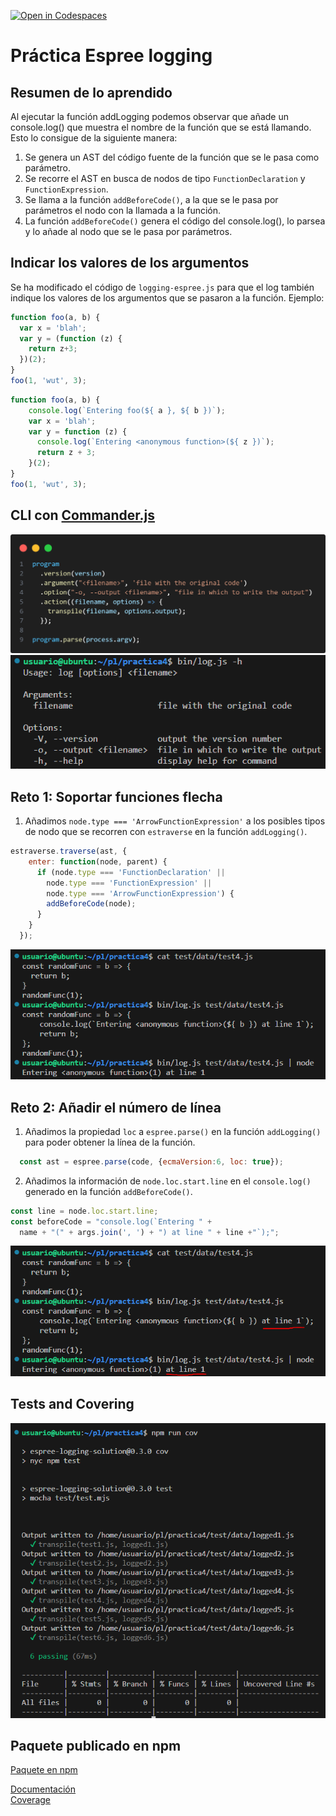 [![Open in Codespaces](https://classroom.github.com/assets/launch-codespace-f4981d0f882b2a3f0472912d15f9806d57e124e0fc890972558857b51b24a6f9.svg)](https://classroom.github.com/open-in-codespaces?assignment_repo_id=10315187)
# Práctica Espree logging

## Resumen de lo aprendido

Al ejecutar la función addLogging podemos observar que añade un console.log() que muestra el nombre de la función que se está llamando. Esto lo consigue de la siguiente manera:
1. Se genera un AST del código fuente de la función que se le pasa como parámetro.
2. Se recorre el AST en busca de nodos de tipo `FunctionDeclaration` y `FunctionExpression`.
3. Se llama a la función `addBeforeCode()`, a la que se le pasa por parámetros el nodo con la llamada a la función.
4. La función `addBeforeCode()` genera el código del console.log(), lo parsea y lo añade al nodo que se le pasa por parámetros.

## Indicar los valores de los argumentos

Se ha modificado el código de `logging-espree.js` para que el log también indique los valores de los argumentos que se pasaron a la función. 
Ejemplo:

```js
function foo(a, b) {
  var x = 'blah';
  var y = (function (z) {
    return z+3;
  })(2);
}
foo(1, 'wut', 3);
```

```js
function foo(a, b) {
    console.log(`Entering foo(${ a }, ${ b })`);
    var x = 'blah';
    var y = function (z) {
      console.log(`Entering <anonymous function>(${ z })`);
      return z + 3;
    }(2);
}
foo(1, 'wut', 3);
```

## CLI con [Commander.js](https://www.npmjs.com/package/commander)

![commander_code](./images/commander.png)  
![commander_output](./images/commander2.png)  

## Reto 1: Soportar funciones flecha

1. Añadimos `node.type === 'ArrowFunctionExpression'` a los posibles tipos de nodo que se recorren con `estraverse` en la función `addLogging()`.  
```js	
estraverse.traverse(ast, {
    enter: function(node, parent) {
      if (node.type === 'FunctionDeclaration' ||
        node.type === 'FunctionExpression' ||
        node.type === 'ArrowFunctionExpression') {
        addBeforeCode(node);
      }
    }
  });
```
![arrow_function_example](./images/arrowFuncExample.png)

## Reto 2: Añadir el número de línea

1. Añadimos la propiedad `loc` a `espree.parse()` en la función `addLogging()` para poder obtener la línea de la función.  
```js
  const ast = espree.parse(code, {ecmaVersion:6, loc: true});
```
2. Añadimos la información de `node.loc.start.line` en el `console.log()` generado en la función `addBeforeCode()`.  
```js
const line = node.loc.start.line;
const beforeCode = "console.log(`Entering " + 
  name + "(" + args.join(', ') + ") at line " + line +"`);";
```
![line_number_example](./images/lineExample.png)


## Tests and Covering

![tests](./images/tests.png)

## Paquete publicado en npm

[Paquete en npm](https://www.npmjs.com/package/@alu0101448251/espree-logging)


[Documentación](https://ull-esit-pl-2223.github.io/espree-logging-miguel-luna-garcia-alu0101448251/)  
[Coverage](https://ull-esit-pl-2223.github.io/espree-logging-miguel-luna-garcia-alu0101448251/coverage/)  